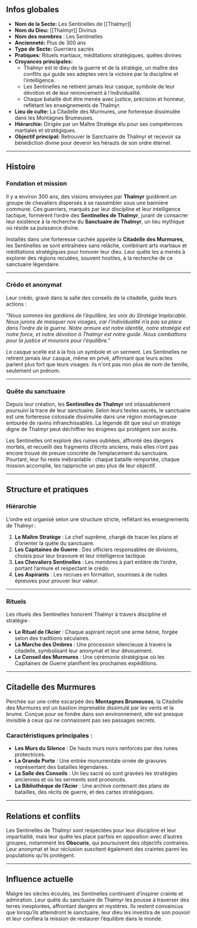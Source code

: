 ## **Infos globales**
- **Nom de la Secte:** Les Sentinelles de [[Thalmyr]]  
- **Nom du Dieu:** [[Thalmyr]] Divinus  
- **Nom des membres** : Les Sentinelles  
- **Ancienneté:** Plus de 300 ans  
- **Type de Secte:** Guerriers sacrés  
- **Pratiques:** Rituels martiaux, méditations stratégiques, quêtes divines  
- **Croyances principales:**  
    - Thalmyr est le dieu de la guerre et de la stratégie, un maître des conflits qui guide ses adeptes vers la victoire par la discipline et l’intelligence.  
    - Les Sentinelles ne retirent jamais leur casque, symbole de leur dévotion et de leur renoncement à l’individualité.  
    - Chaque bataille doit être menée avec justice, précision et honneur, reflétant les enseignements de Thalmyr.  
- **Lieu de culte:** La Citadelle des Murmures, une forteresse dissimulée dans les Montagnes Brumeuses.  
- **Hiérarchie:** Dirigée par un Maître Stratège élu pour ses compétences martiales et stratégiques.  
- **Objectif principal:** Retrouver le Sanctuaire de Thalmyr et recevoir sa bénédiction divine pour devenir les hérauts de son ordre éternel.  

---

## **Histoire**

### **Fondation et mission**
Il y a environ 300 ans, des visions envoyées par **Thalmyr** guidèrent un groupe de chevaliers dispersés à se rassembler sous une bannière commune. Ces guerriers, marqués par leur discipline et leur intelligence tactique, formèrent l’ordre des **Sentinelles de Thalmyr**, jurant de consacrer leur existence à la recherche du **Sanctuaire de Thalmyr**, un lieu mythique où réside sa puissance divine.

Installés dans une forteresse cachée appelée la **Citadelle des Murmures**, les Sentinelles se sont entraînées sans relâche, combinant arts martiaux et méditations stratégiques pour honorer leur dieu. Leur quête les a menés à explorer des régions reculées, souvent hostiles, à la recherche de ce sanctuaire légendaire.

---

### **Crédo et anonymat**
Leur crédo, gravé dans la salle des conseils de la citadelle, guide leurs actions :  

*"Nous sommes les gardiens de l’équilibre, les voix du Stratège Implacable. Nous jurons de masquer nos visages, car l’individualité n’a pas sa place dans l’ordre de la guerre. Notre armure est notre identité, notre stratégie est notre force, et notre dévotion à Thalmyr est notre guide. Nous combattons pour la justice et mourons pour l’équilibre."*  

Le casque scellé est à la fois un symbole et un serment. Les Sentinelles ne retirent jamais leur casque, même en privé, affirmant que leurs actes parlent plus fort que leurs visages. ils n'ont pas non plus de nom de famille, seulement un prénom.

---

### **Quête du sanctuaire**
Depuis leur création, les **Sentinelles de Thalmyr** ont inlassablement poursuivi la trace de leur sanctuaire. Selon leurs textes sacrés, le sanctuaire est une forteresse colossale dissimulée dans une région montagneuse entourée de ravins infranchissables. La légende dit que seul un stratège digne de Thalmyr peut déchiffrer les énigmes qui protègent son accès.

Les Sentinelles ont exploré des ruines oubliées, affronté des dangers mortels, et recueilli des fragments d’écrits anciens, mais elles n’ont pas encore trouvé de preuve concrète de l’emplacement du sanctuaire. Pourtant, leur foi reste inébranlable : chaque bataille remportée, chaque mission accomplie, les rapproche un peu plus de leur objectif.

---

## **Structure et pratiques**

### **Hiérarchie**
L’ordre est organisé selon une structure stricte, reflétant les enseignements de Thalmyr :  
1. **Le Maître Stratège** : Le chef suprême, chargé de tracer les plans et d’orienter la quête du sanctuaire.  
2. **Les Capitaines de Guerre** : Des officiers responsables de divisions, choisis pour leur bravoure et leur intelligence tactique.  
3. **Les Chevaliers Sentinelles** : Les membres à part entière de l’ordre, portant l’armure et respectant le crédo.  
4. **Les Aspirants** : Les recrues en formation, soumises à de rudes épreuves pour prouver leur valeur.  

---

### **Rituels**
Les rituels des Sentinelles honorent Thalmyr à travers discipline et stratégie :  
- **Le Rituel de l’Acier** : Chaque aspirant reçoit une arme bénie, forgée selon des traditions séculaires.  
- **La Marche des Ombres** : Une procession silencieuse à travers la citadelle, symbolisant leur anonymat et leur dévouement.  
- **Le Conseil des Murmures** : Une cérémonie stratégique où les Capitaines de Guerre planifient les prochaines expéditions.  

---

## **Citadelle des Murmures**
Perchée sur une crête escarpée des **Montagnes Brumeuses**, la Citadelle des Murmures est un bastion imprenable dissimulé par les vents et la brume. Conçue pour se fondre dans son environnement, elle est presque invisible à ceux qui ne connaissent pas ses passages secrets.

### **Caractéristiques principales :**
- **Les Murs du Silence** : De hauts murs noirs renforcés par des runes protectrices.  
- **La Grande Porte** : Une entrée monumentale ornée de gravures représentant des batailles légendaires.  
- **La Salle des Conseils** : Un lieu sacré où sont gravées les stratégies anciennes et où les serments sont prononcés.  
- **La Bibliothèque de l’Acier** : Une archive contenant des plans de batailles, des récits de guerre, et des cartes stratégiques.  

---

## **Relations et conflits**
Les Sentinelles de Thalmyr sont respectées pour leur discipline et leur impartialité, mais leur quête les place parfois en opposition avec d’autres groupes, notamment les **Obscuris**, qui poursuivent des objectifs contraires. Leur anonymat et leur réclusion suscitent également des craintes parmi les populations qu’ils protègent.

---

## **Influence actuelle**
Malgré les siècles écoulés, les Sentinelles continuent d’inspirer crainte et admiration. Leur quête du sanctuaire de Thalmyr les pousse à traverser des terres inexplorées, affrontant dangers et mystères. Ils restent convaincus que lorsqu’ils atteindront le sanctuaire, leur dieu les investira de son pouvoir et leur confiera la mission de restaurer l’équilibre dans le monde.